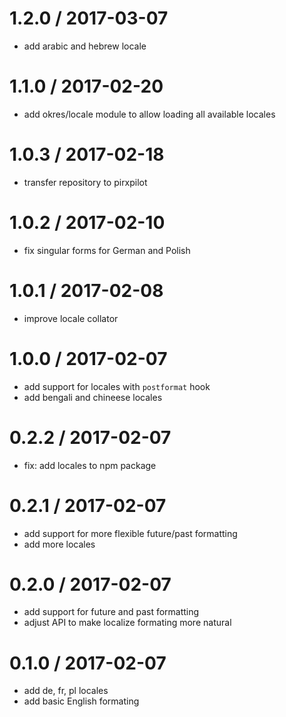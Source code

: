 
1.2.0 / 2017-03-07
==================

 * add arabic and hebrew locale

1.1.0 / 2017-02-20
==================

 * add okres/locale module to allow loading all available locales

1.0.3 / 2017-02-18
==================

 * transfer repository to pirxpilot

1.0.2 / 2017-02-10
==================

 * fix singular forms for German and Polish

1.0.1 / 2017-02-08
==================

 * improve locale collator

1.0.0 / 2017-02-07
==================

 * add support for locales with `postformat` hook
 * add bengali and chineese locales

0.2.2 / 2017-02-07
==================

 * fix: add locales to npm package

0.2.1 / 2017-02-07
==================

 * add support for more flexible future/past formatting
 * add more locales

0.2.0 / 2017-02-07
==================

 * add support for future and past formatting
 * adjust API to make localize formating more natural

0.1.0 / 2017-02-07
==================

 * add de, fr, pl locales
 * add basic English formating
